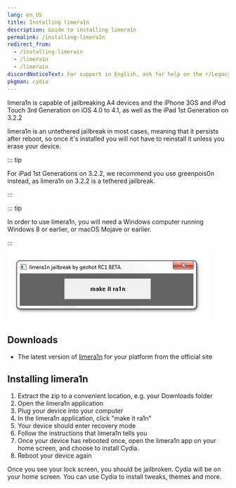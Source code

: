 ```yaml
---
lang: en_US
title: Installing limera1n
description: Guide to installing limera1n
permalink: /installing-limera1n
redirect_from:
  - /installing-limerain
  - /limera1n
  - /limerain
discordNoticeText: For support in English, ask for help on the r/LegacyJailbreak [Discord Server](http://discord.legacyjailbreak.com/).
pkgman: cydia
---
```


limera1n is capable of jailbreaking A4 devices and the iPhone 3GS and iPod Touch 3rd Generation on iOS 4.0 to 4.1, as well as the iPad 1st Generation on 3.2.2

limera1n is an untethered jailbreak in most cases, meaning that it persists after reboot, so once it's installed you will not have to reinstall it unless you erase your device. 

::: tip

For iPad 1st Generations on 3.2.2, we recommend you use <router-link to="/installing-greenpois0n">greenpois0n</router-link> instead, as limera1n on 3.2.2 is a tethered jailbreak.

:::

::: tip

In order to use limera1n, you will need a Windows computer running Windows 8 or earlier, or macOS Mojave or earlier.

:::

![A screenshot of limera1n](/assets/images/limera1n.png)

## Downloads

- The latest version of [limera1n](http://limera1n.com/) for your platform from the official site

## Installing limera1n

1. Extract the zip to a convenient location, e.g. your Downloads folder
1. Open the limera1n application
1. Plug your device into your computer
1. In the limera1n application, click "make it ra1n"
1. Your device should enter recovery mode
1. Follow the instructions that limera1n tells you
1. Once your device has rebooted once, open the limera1n app on your home screen, and choose to install Cydia.
1. Reboot your device again

Once you see your lock screen, you should be jailbroken. Cydia will be on your home screen. You can use Cydia to install <router-link to="/faq/#what-are-tweaks">tweaks</router-link>, themes and more.
